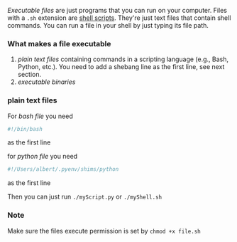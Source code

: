 _Executable files_ are just programs that you can run on your computer.
Files with a `.sh` extension are [shell scripts](https://en.wikipedia.org/wiki/Shell_script). They're just text files that contain shell commands. You can run a file in your shell by just typing its file path.

### What makes a file executable
1.  *plain text files*  containing commands in a scripting language (e.g., Bash, Python, etc.). You need to add a shebang line as the first line, see next section.
2. *executable binaries*

### plain text files
For *bash file* you need 
```bash
#!/bin/bash
```
as the first line

for *python file* you need
```zsh
#!/Users/albert/.pyenv/shims/python
```
as the first line

Then you can just run `./myScript.py` or `./myShell.sh`

### Note
Make sure the files execute permission is set by `chmod +x file.sh` 

